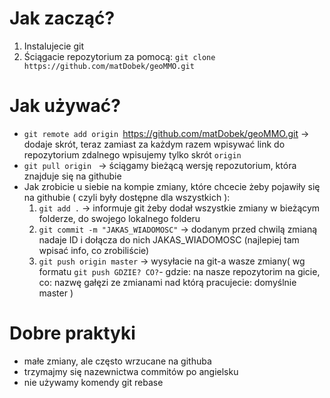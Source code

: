 # Jak zacząć?
1. Instalujecie git
2. Ściągacie repozytorium za pomocą: `git clone https://github.com/matDobek/geoMMO.git`

# Jak używać?
* `git remote add origin `https://github.com/matDobek/geoMMO.git -> dodaje skrót, teraz zamiast za każdym razem wpisywać link do repozytorium zdalnego wpisujemy tylko skrót `origin`
* `git pull origin ` -> ściągamy bieżącą wersję repozutorium, która znajduje się na githubie
* Jak zrobicie u siebie na kompie zmiany, które chcecie żeby pojawiły się na githubie ( czyli były dostępne dla wszystkich ):
	1. `git add .` -> informuje git żeby dodał wszystkie zmiany w bieżącym folderze, do swojego lokalnego folderu
	2. `git commit -m "JAKAS_WIADOMOSC"` -> dodanym przed chwilą zmianą nadaje ID i dołącza do nich JAKAS_WIADOMOSC (najlepiej tam wpisać info, co zrobiliście)
	3. `git push origin master` -> wysyłacie na git-a wasze zmiany( wg formatu `git push GDZIE? CO?`- gdzie: na nasze repozytorim na gicie, co: nazwę gałęzi ze zmianami nad którą pracujecie: domyślnie master ) 

# Dobre praktyki
* małe zmiany, ale często wrzucane na githuba
* trzymajmy się nazewnictwa commitów po angielsku
* nie używamy komendy git rebase
